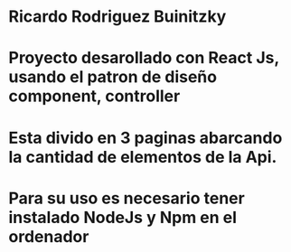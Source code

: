 # Ricardo Rodriguez Buinitzky

# Proyecto desarollado con React Js, usando el patron de diseño component, controller

# Esta divido en 3 paginas abarcando la cantidad de elementos de la Api.

# Para su uso es necesario tener instalado NodeJs y Npm en el ordenador

